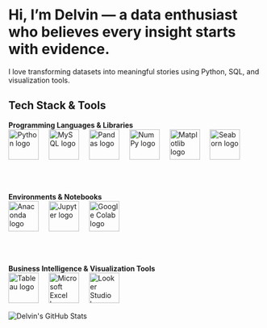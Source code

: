 # Hi, I’m Delvin — a data enthusiast who believes every insight starts with evidence.  
I love transforming datasets into meaningful stories using Python, SQL, and visualization tools.

## Tech Stack & Tools
<div align="left">

  <b>Programming Languages & Libraries</b><br/>
  <img src="https://www.streamlinehq.com/icons/download/python-3-0-0.svg" height="60" alt="Python logo" />
  <img width="12"/>
  <img src="https://www.streamlinehq.com/icons/download/mysql-5-7-0.svg" height="60" alt="MySQL logo" />
  <img width="12"/>
  <img src="https://www.streamlinehq.com/icons/download/pandas-1-2-3.svg" height="60" alt="Pandas logo" />
  <img width="12"/>
  <img src="https://www.streamlinehq.com/icons/download/numpy-1-20-0.svg" height="60" alt="NumPy logo" />
  <img width="12"/>
  <img src="https://www.streamlinehq.com/icons/download/matplotlib-3-4-0.svg" height="60" alt="Matplotlib logo" />
  <img width="12"/>
  <img src="https://www.streamlinehq.com/icons/download/seaborn-0-11-1.svg" height="60" alt="Seaborn logo" />

  <br/><br/>

  <b>Environments & Notebooks</b><br/>
  <img src="https://www.streamlinehq.com/icons/download/anaconda-2020-11.svg" height="60" alt="Anaconda logo" />
  <img width="12"/>
  <img src="https://www.streamlinehq.com/icons/download/jupyter-1-0-0.svg" height="60" alt="Jupyter logo" />
  <img width="12"/>
  <img src="https://www.streamlinehq.com/icons/download/google-colab-1-0-0.svg" height="60" alt="Google Colab logo" />

  <br/><br/>

  <b>Business Intelligence & Visualization Tools</b><br/>
  <img src="https://www.streamlinehq.com/icons/download/tableau-2020-1-0.svg" height="60" alt="Tableau logo" />
  <img width="12"/>
  <img src="https://www.streamlinehq.com/icons/download/microsoft-excel-2019-0-0.svg" height="60" alt="Microsoft Excel logo" />
  <img width="12"/>
  <img src="https://www.streamlinehq.com/icons/download/looker-2020-1-0.svg" height="60" alt="Looker Studio logo" />

</div>



![Delvin's GitHub Stats](https://github-readme-stats.vercel.app/api?username=delvinfarhan&show_icons=true&theme=tokyonight)
